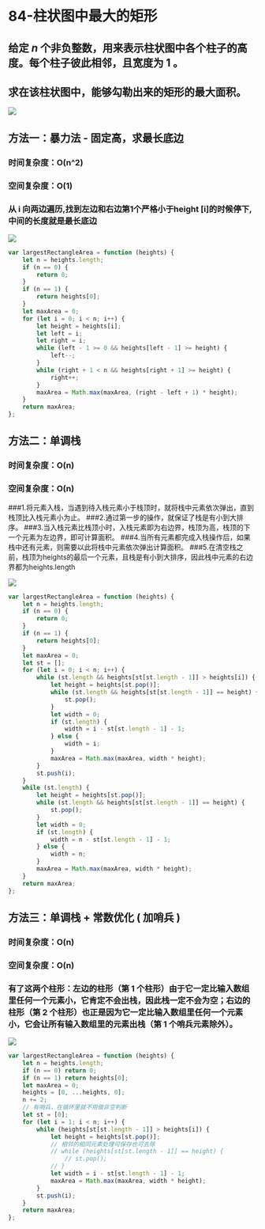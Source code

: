 # 84-柱状图中最大的矩形

## 给定 *n* 个非负整数，用来表示柱状图中各个柱子的高度。每个柱子彼此相邻，且宽度为 1 。

## 求在该柱状图中，能够勾勒出来的矩形的最大面积。

<img src="题目.png" />



## 方法一：暴力法 - 固定高，求最长底边

### 时间复杂度：O(n^2)

### 空间复杂度：O(1)

### 从 **i** 向两边遍历,找到左边和右边第1个严格小于height [i]的时候停下,中间的长度就是最长底边

<img src="暴力解法图.png" />

```javascript
var largestRectangleArea = function (heights) {
    let n = heights.length;
    if (n == 0) {
    	return 0;
    }
    if (n == 1) {
    	return heights[0];
    }
    let maxArea = 0;
    for (let i = 0; i < n; i++) {
        let height = heights[i];
        let left = i;
        let right = i;
        while (left - 1 >= 0 && heights[left - 1] >= height) {
            left--;
        }
        while (right + 1 < n && heights[right + 1] >= height) {
            right++;
        }
        maxArea = Math.max(maxArea, (right - left + 1) * height);
    }
    return maxArea;
};
```



## 方法二：单调栈

### 时间复杂度：O(n)

### 空间复杂度：O(n)

###1.将元素入栈，当遇到待入栈元素小于栈顶时，就将栈中元素依次弹出，直到栈顶比入栈元素小为止。
###2.通过第一步的操作，就保证了栈是有小到大排序。
###3.当入栈元素比栈顶小时，入栈元素即为右边界，栈顶为高，栈顶的下一个元素为左边界，即可计算面积。
###4.当所有元素都完成入栈操作后，如果栈中还有元素，则需要以此将栈中元素依次弹出计算面积。
###5.在清空栈之前，栈顶为heights的最后一个元素，且栈是有小到大排序，因此栈中元素的右边界都为heights.length

<img src="图解单调栈.png" />

```javascript
var largestRectangleArea = function (heights) {
    let n = heights.length;
    if (n == 0) {
        return 0;
    }
    if (n == 1) {
        return heights[0];
    }
    let maxArea = 0;
    let st = [];
    for (let i = 0; i < n; i++) {
        while (st.length && heights[st[st.length - 1]] > heights[i]) {
            let height = heights[st.pop()];
            while (st.length && heights[st[st.length - 1]] == height) {
                st.pop();
            }
            let width = 0;
            if (st.length) {
                width = i - st[st.length - 1] - 1;
            } else {
                width = i;
            }
            maxArea = Math.max(maxArea, width * height);
        }
        st.push(i);
    }
    while (st.length) {
        let height = heights[st.pop()];
        while (st.length && heights[st[st.length - 1]] == height) {
            st.pop();
        }
        let width = 0;
        if (st.length) {
            width = n - st[st.length - 1] - 1;
        } else {
            width = n;
        }
        maxArea = Math.max(maxArea, width * height);
    }
    return maxArea;
};
```



## 方法三：单调栈 + 常数优化 ( 加哨兵 )

### 时间复杂度：O(n)

### 空间复杂度：O(n)

### 有了这两个柱形：左边的柱形（第 1 个柱形）由于它一定比输入数组里任何一个元素小，它肯定不会出栈，因此栈一定不会为空；右边的柱形（第 2 个柱形）也正是因为它一定比输入数组里任何一个元素小，它会让所有输入数组里的元素出栈（第 1 个哨兵元素除外）。



<img src="加哨兵.png" />

```javascript
var largestRectangleArea = function (heights) {
    let n = heights.length;
    if (n == 0) return 0;
    if (n == 1) return heights[0];
    let maxArea = 0;
    heights = [0, ...heights, 0];
    n += 2;
    // 有哨兵，在循环里就不用做非空判断
    let st = [0];
    for (let i = 1; i < n; i++) {
        while (heights[st[st.length - 1]] > heights[i]) {
            let height = heights[st.pop()];
            // 相邻的相同元素处理可保存也可去除
            // while (heights[st[st.length - 1]] == height) {
                // st.pop();
            // }
            let width = i - st[st.length - 1] - 1;
            maxArea = Math.max(maxArea, width * height);
        }
        st.push(i);
    }
    return maxArea;
};
```